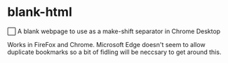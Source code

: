 # blank-html
:white_large_square: A blank webpage to use as a make-shift separator in Chrome Desktop

Works in FireFox and Chrome. Microsoft Edge doesn't seem to allow duplicate bookmarks so a bit of fidling will be neccsary to get around this.

